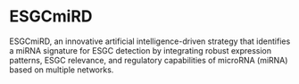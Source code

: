 # ESGCmiRD
ESGCmiRD, an innovative artificial intelligence-driven strategy that identifies a miRNA signature for ESGC detection by integrating robust expression patterns, ESGC relevance, and regulatory capabilities of microRNA (miRNA) based on multiple networks.

